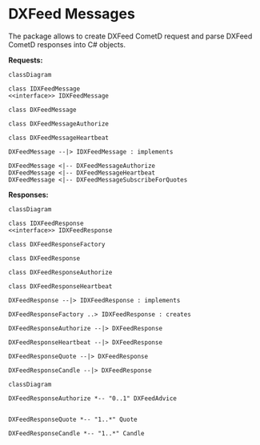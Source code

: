 # DXFeed Messages

The package allows to create DXFeed CometD request and parse DXFeed CometD responses into C# objects. 

**Requests:**

```mermaid
classDiagram

class IDXFeedMessage
<<interface>> IDXFeedMessage

class DXFeedMessage

class DXFeedMessageAuthorize

class DXFeedMessageHeartbeat

DXFeedMessage --|> IDXFeedMessage : implements

DXFeedMessage <|-- DXFeedMessageAuthorize
DXFeedMessage <|-- DXFeedMessageHeartbeat
DXFeedMessage <|-- DXFeedMessageSubscribeForQuotes
```

**Responses:**

```mermaid
classDiagram

class IDXFeedResponse
<<interface>> IDXFeedResponse

class DXFeedResponseFactory

class DXFeedResponse

class DXFeedResponseAuthorize

class DXFeedResponseHeartbeat

DXFeedResponse --|> IDXFeedResponse : implements

DXFeedResponseFactory ..> IDXFeedResponse : creates

DXFeedResponseAuthorize --|> DXFeedResponse

DXFeedResponseHeartbeat --|> DXFeedResponse

DXFeedResponseQuote --|> DXFeedResponse

DXFeedResponseCandle --|> DXFeedResponse
```

```mermaid
classDiagram

DXFeedResponseAuthorize *-- "0..1" DXFeedAdvice


DXFeedResponseQuote *-- "1..*" Quote

DXFeedResponseCandle *-- "1..*" Candle

```
